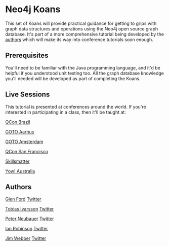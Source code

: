 Neo4j Koans
===========

This set of Koans will provide practical guidance for getting to grips with graph data structures and operations using the Neo4j open source graph database. It's part of a more comprehensive tutorial being developed by the [authors](#authors) which will make its way into conference tutorials soon enough.

Prerequisites
-------------

You'll need to be familiar with the Java programming language, and it'd be helpful if you understood unit testing too. All the graph database knowledge you'll needed will be developed as part of completing the Koans. 

Live Sessions
-------------

This tutorial is presented at conferences around the world. If you're interested in participating in a class, then it'll be taught at:

[QCon Brazil](http://qconsp.com/workshop)

[GOTO Aarhus](http://gotocon.com/aarhus-2011/presentations/show_presentation.jsp?oid=3293)

[GOTO Amsterdam](http://gotocon.com/amsterdam-2011/training/)

[QCon San Francisco](http://qconsf.com/sf2011/presentations/show_presentation.jsp?oid=3459)

[Skillsmatter](http://skillsmatter.com/course/nosql/neo4j-tutorial)

[Yow! Australia](http://www.yowconference.com.au/index.html)

Authors <a name="authors">
-------

[Glen Ford](http://usersource.net/) [Twitter](http://twitter.com/glen_ford)

[Tobias Ivarsson](http://www.thobe.org/) [Twitter](http://twitter.com/thobe)

[Peter Neubauer](http://) [Twitter](http://twitter.com/peterneubauer)

[Ian Robinson](http://iansrobinson.com) [Twitter](http://twitter.com/iansrobinson)

[Jim Webber](http://jimwebber.org/) [Twitter](http://twitter.com/jimwebber)


